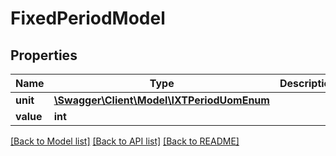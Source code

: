 # FixedPeriodModel

## Properties
Name | Type | Description | Notes
------------ | ------------- | ------------- | -------------
**unit** | [**\Swagger\Client\Model\IXTPeriodUomEnum**](IXTPeriodUomEnum.md) |  | [optional] 
**value** | **int** |  | [optional] 

[[Back to Model list]](../../README.md#documentation-for-models) [[Back to API list]](../../README.md#documentation-for-api-endpoints) [[Back to README]](../../README.md)

